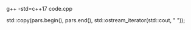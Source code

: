 g++ -std=c++17 code.cpp

std::copy(pars.begin(), pars.end(), std::ostream_iterator<char>(std::cout, " "));
